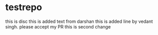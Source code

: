 # testrepo
this is disc
this is added text from darshan
this is added line by vedant singh. please accept my PR
this is second change

